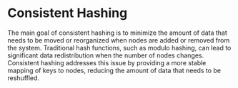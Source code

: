 # Consistent Hashing

The main goal of consistent hashing is to minimize the amount of data that needs to be moved or reorganized when nodes are added or removed from the system. Traditional hash functions, such as modulo hashing, can lead to significant data redistribution when the number of nodes changes. Consistent hashing addresses this issue by providing a more stable mapping of keys to nodes, reducing the amount of data that needs to be reshuffled.
